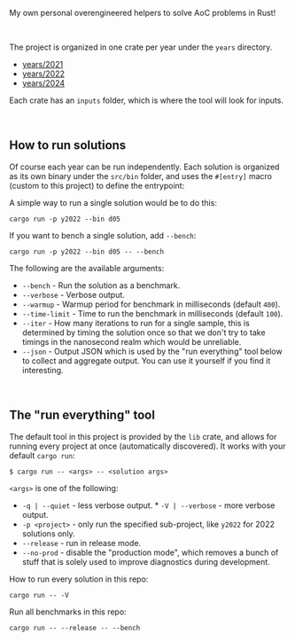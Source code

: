 My own personal overengineered helpers to solve AoC problems in Rust!

<br>

The project is organized in one crate per year under the `years` directory.

* [years/2021](years/2021)
* [years/2022](years/2022)
* [years/2024](years/2024)

Each crate has an `inputs` folder, which is where the tool will look for inputs.

<br>

## How to run solutions

Of course each year can be run independently. Each solution is organized as its
own binary under the `src/bin` folder, and uses the `#[entry]` macro (custom to
this project) to define the entrypoint:

A simple way to run a single solution would be to do this:

```
cargo run -p y2022 --bin d05
```

If you want to bench a single solution, add `--bench`:

```
cargo run -p y2022 --bin d05 -- --bench
```

The following are the available arguments:

* `--bench` - Run the solution as a benchmark.
* `--verbose` - Verbose output.
* `--warmup` - Warmup period for benchmark in milliseconds (default `400`).
* `--time-limit` - Time to run the benchmark in milliseconds (default `100`).
* `--iter` - How many iterations to run for a single sample, this is determined
  by timing the solution once so that we don't try to take timings in the
  nanosecond realm which would be unreliable.
* `--json` - Output JSON which is used by the "run everything" tool below to
  collect and aggregate output. You can use it yourself if you find it
  interesting.

<br>

## The "run everything" tool

The default tool in this project is provided by the `lib` crate, and allows for
running every project at once (automatically discovered). It works with your
default `cargo run`:

```
$ cargo run -- <args> -- <solution args>
```

`<args>` is one of the following:

* `-q | --quiet` - less verbose output. * `-V | --verbose` - more verbose
output.
* `-p <project>` - only run the specified sub-project, like `y2022` for 2022
  solutions only.
* `--release` - run in release mode.
* `--no-prod` - disable the "production mode", which removes a bunch of stuff
  that is solely used to improve diagnostics during development.

How to run every solution in this repo:

```
cargo run -- -V
```

Run all benchmarks in this repo:

```
cargo run -- --release -- --bench
```
